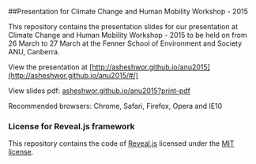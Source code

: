 ##Presentation for Climate Change and Human Mobility Workshop - 2015

This repository contains the presentation slides for our presentation at Climate Change and Human Mobility Workshop - 2015 to be held on from 26 March to 27 March at the Fenner School of Environment and Society ANU, Canberra.

View the presentation at [http://asheshwor.github.io/anu2015](http://asheshwor.github.io/anu2015/#/)

View slides pdf: [asheshwor.github.io/anu2015?print-pdf](http://asheshwor.github.io/anu2015?print-pdf)

Recommended browsers: Chrome, Safari, Firefox, Opera and IE10

### License for Reveal.js framework

This repository contains the code of [Reveal.js](https://github.com/hakimel/reveal.js) licensed under the [MIT license](https://github.com/asheshwor/anu2015/blob/master/LICENSE).
